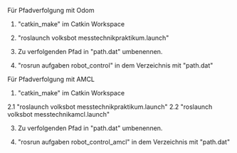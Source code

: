 Für Pfadverfolgung mit Odom
1. "catkin_make" im Catkin Workspace

2. "roslaunch volksbot messtechnikpraktikum.launch"

3. Zu verfolgenden Pfad in "path.dat" umbenennen.

4. "rosrun aufgaben robot_control" in dem Verzeichnis mit "path.dat"

Für Pfadverfolgung mit AMCL
1. "catkin_make" im Catkin Workspace

2.1 "roslaunch volksbot messtechnikpraktikum.launch"
2.2 "roslaunch volksbot messtechnikamcl.launch"

3. Zu verfolgenden Pfad in "path.dat" umbenennen.

4. "rosrun aufgaben robot_control_amcl" in dem Verzeichnis mit "path.dat"